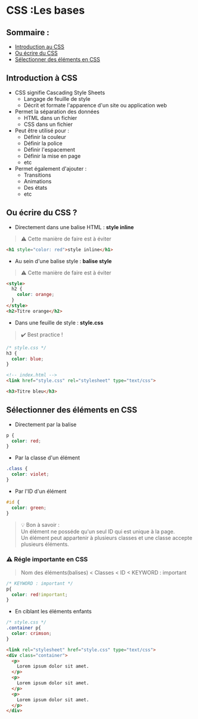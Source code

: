 # CSS :Les bases

## Sommaire : 
* [Introduction au CSS](#introduction-à-css-)
* [Ou écrire du CSS](#ou-écrire-du-css-)
* [Sélectionner des éléments en CSS](#sélectionner-des-éléments-en-css)
## Introduction à CSS 

* CSS signifie Cascading Style Sheets
  * Langage de feuille de style
  * Décrit et formate l'apparence d'un site ou application web
* Permet la séparation des données
  * HTML dans un fichier
  * CSS dans un fichier
* Peut être utilisé pour : 
  - Définir la couleur
  - Définir la police
  - Définir l'espacement
  - Définir la mise en page
  - etc
* Permet également d'ajouter :
  - Transitions
  - Animations
  - Des états
  - etc
## Ou écrire du CSS ?
* Directement dans une balise HTML : **style inline**
> :warning: Cette manière de faire est à éviter 
```html
<h1 style="color: red">style inline</h1>
```
* Au sein d'une balise style : **balise style**
> :warning: Cette manière de faire est à éviter
````html
<style>
  h2 {
    color: orange;
  }
</style>
<h2>Titre orange</h2>
````
* Dans une feuille de style : **style.css**
> :heavy_check_mark: Best practice !
````css
/* style.css */
h3 {
  color: blue;
}
````
````html
<!-- index.html -->
<link href="style.css" rel="stylesheet" type="text/css">

<h3>Titre bleu</h3>
````
## Sélectionner des éléments en CSS
* Directement par la balise
````css
p {
  color: red;
}
````
* Par la classe d'un élément
````css
.class {
  color: violet;
}
````
* Par l'ID d'un élément
````css
#id {
  color: green;
}
````
> :bulb: Bon à savoir : \
> Un élément ne posséde qu'un seul ID qui est unique à la page.\
> Un élément peut appartenir à plusieurs classes et une classe accepte plusieurs éléments.
### :warning: Régle importante en CSS
> Nom des éléments(balises) < Classes < ID < KEYWORD : important
````css
/* KEYWORD : important */
p{
  color: red!important;
}
````
* En ciblant les éléments enfants
````css
/* style.css */
.container p{
  color: crimson;
}
````
````html
<link rel="stylesheet" href="style.css" type="text/css">
<div class="container">
  <p>
    Lorem ipsum dolor sit amet.
  </p>  
  <p>
    Lorem ipsum dolor sit amet.
  </p>  
  <p>
    Lorem ipsum dolor sit amet.
  </p>
</div>
````